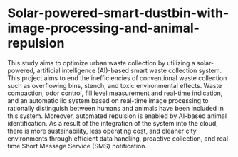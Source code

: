 # Solar-powered-smart-dustbin-with-image-processing-and-animal-repulsion
This study aims to optimize urban waste collection by utilizing a solar-powered, artificial intelligence (AI)-based smart waste collection system. This project aims to end the inefficiencies of conventional waste collection such as overflowing bins, stench, and toxic environmental effects. Waste compaction, odor control, fill level measurement and real-time indication, and an automatic lid system based on real-time image processing to rationally distinguish between humans and animals have been included in this system. Moreover, automated repulsion is enabled by AI-based animal identification. As a result of the integration of the system into the cloud, there is more sustainability, less operating cost, and cleaner city environments through efficient data handling, proactive collection, and real-time Short Message Service (SMS) notification.
